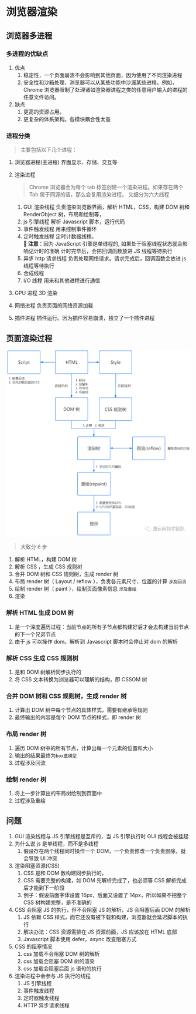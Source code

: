# 浏览器渲染

## 浏览器多进程

### 多进程的优缺点

1. 优点
   1. 稳定性，一个页面崩溃不会影响到其他页面，因为使用了不同渲染进程
   2. 安全性和沙箱处理，浏览器可以从某些功能中沙漏某些进程。例如，Chrome 浏览器限制了处理诸如渲染器进程之类的任意用户输入的进程的任意文件访问。
2. 缺点
   1. 更高的资源占用。
   2. 更复杂的体系架构。各模块耦合性太高

### 进程分类

> 主要包括以下几个进程：

1. 浏览器进程(主进程)
   界面显示、存储、交互等
2. 渲染进程

   > Chrome 浏览器会为每个 tab 标签创建一个渲染进程。如果存在两个 Tab 属于同源的话，那么会复用渲染进程。
   > 又细分为六大线程

   1. GUI 渲染线程
      负责渲染浏览器界面，解析 HTML，CSS，构建 DOM 树和 RenderObject 树，布局和绘制等，
   2. js 引擎线程
      解析 Javascript 脚本，运行代码
   3. 事件触发线程
      用来控制事件循环
   4. 定时触发线程
      定时计数器线程。  
      **📢 注意**：因为 JavaScript 引擎是单线程的, 如果处于阻塞线程状态就会影响记计时的准确
      计时完毕后，会把回调函数放进 JS 线程等待执行
   5. 异步 http 请求线程
      负责处理网络请求。请求完成后，回调函数会放进 js 线程等待执行
   6. 合成线程
   7. I/O 线程
      用来和其他进程进行通信

3. GPU 进程
   3D 渲染
4. 网络进程
   负责页面的网络资源加载
5. 插件进程
   插件运行。因为插件容易崩溃，独立了一个插件进程

## 页面渲染过程

![alt text](image.png)

> 大致分 6 步

1. 解析 HTML，构建 DOM 树
2. 解析 CSS ，生成 CSS 规则树
3. 合并 DOM 树和 CSS 规则树，生成 render 树
4. 布局 render 树（ Layout / reflow ），负责各元素尺寸、位置的计算 `涉及回流`
5. 绘制 render 树（ paint ），绘制页面像素信息 `涉及重绘`
6. 渲染

### 解析 HTML 生成 DOM 树

1. 是一个深度遍历过程：当前节点的所有子节点都构建好后才会去构建当前节点的下一个兄弟节点
2. 由于 js 可以操作 dom。解析到 Javascript 脚本时会停止对 dom 的解析

### 解析 CSS 生成 CSS 规则树

1. 是和 DOM 树解析同步执行的
2. 将 CSS 文本转换为浏览器可以理解的结构，即 CSSOM 树

### 合并 DOM 树和 CSS 规则树，生成 render 树

1. 计算出 DOM 树中每个节点的具体样式，需要有继承等规则
2. 最终输出的内容是每个 DOM 节点的样式，即 render 树

### 布局 render 树

1. 遍历 DOM 树中的所有节点，计算出每一个元素的位置和大小
2. 输出的结果最终为`box盒模型`
3. 过程涉及回流

<!-- ### 分层

1. 为了更方便的实现页面中的复杂的效果，如 3D 变换、页面滚动等，
2. 即将多个图层叠加在一起构成最终的页面图像。 -->

### 绘制 render 树

1. 将上一步计算出的布局树绘制到页面中
2. 过程涉及重绘

## 问题

1. GUI 渲染线程与 JS 引擎线程是互斥的，当 JS 引擎执行时 GUI 线程会被挂起
2. 为什么说 js 是单线程，而不是多线程
   1. 假设存在两个线程同时操作一个 DOM，一个负责修改一个负责删除，就会导致 UI 冲突
3. 渲染阻塞资源(CSS)
   1. CSS 是和 DOM 数构建同步执行的，
   2. CSS 需要完整的构建，如 DOM 先解析完成了，也必须等 CSS 解析完成后才能到下一阶段
   3. 例子：假设前面字体设置 16px，后面又设置了 14px，所以如果不把整个 CSS 树构建完整，是不准确的
4. CSS 会阻塞 JS 的执行，但不会阻塞 JS 的解析，JS 会阻塞后面 DOM 的解析
   1. JS 依赖 CSS 样式，而它还没有被下载和构建，浏览器就会延迟脚本的执行
   2. 解决办法：CSS 资源需排在 JS 资源前面，JS 应该放在 HTML 底部
   3. Javascript 脚本使用 defer，async 改变阻塞方式
5. CSS 的阻塞情况
   1. css 加载不会阻塞 DOM 树的解析
   2. css 加载会阻塞 DOM 树的渲染
   3. css 加载会阻塞后面 js 语句的执行
6. 渲染进程中会参与 JS 执行的线程
   1. JS 引擎线程
   2. 事件触发线程
   3. 定时器触发线程
   4. HTTP 异步请求线程
